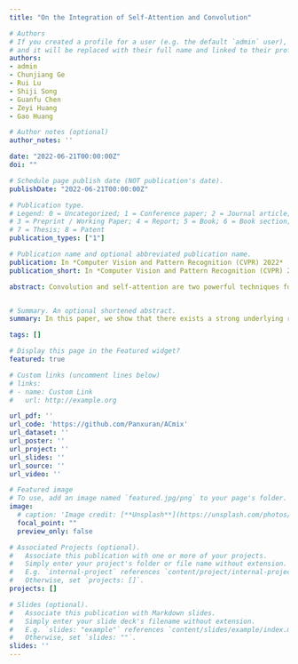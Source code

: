 ```yaml
---
title: "On the Integration of Self-Attention and Convolution"

# Authors
# If you created a profile for a user (e.g. the default `admin` user), write the username (folder name) here 
# and it will be replaced with their full name and linked to their profile.
authors:
- admin
- Chunjiang Ge
- Rui Lu
- Shiji Song
- Guanfu Chen
- Zeyi Huang
- Gao Huang

# Author notes (optional)
author_notes: ''

date: "2022-06-21T00:00:00Z"
doi: ""

# Schedule page publish date (NOT publication's date).
publishDate: "2022-06-21T00:00:00Z"

# Publication type.
# Legend: 0 = Uncategorized; 1 = Conference paper; 2 = Journal article;
# 3 = Preprint / Working Paper; 4 = Report; 5 = Book; 6 = Book section;
# 7 = Thesis; 8 = Patent
publication_types: ["1"]

# Publication name and optional abbreviated publication name.
publication: In *Computer Vision and Pattern Recognition (CVPR) 2022*
publication_short: In *Computer Vision and Pattern Recognition (CVPR) 2022*

abstract: Convolution and self-attention are two powerful techniques for representation learning, and they are usually considered as two peer approaches that are distinct from each other. In this paper, we show that there exists a strong underlying relation between them, in the sense that the bulk of computations of these two paradigms are in fact done with the same operation. Specifically, we first show that a traditional convolution with kernel size k x k can be decomposed into k^2 individual 1 x 1 convolutions, followed by shift and summation operations. Then, we interpret the projections of queries, keys, and values in self-attention module as multiple 1 x 1 convolutions, followed by the computation of attention weights and aggregation of the values. Therefore, the first stage of both two modules comprises the similar operation. More importantly, the first stage contributes a dominant computation complexity (square of the channel size) comparing to the second stage. This observation naturally leads to an elegant integration of these two seemingly distinct paradigms, i.e., a mixed model that enjoys the benefit of both self-Attention and Convolution (ACmix), while having minimum computational overhead compared to the pure convolution or self-attention counterpart. Extensive experiments show that our model achieves consistently improved results over competitive baselines on image recognition and downstream tasks. Code and pre-trained models will be released at [https://github.com/Panxuran/ACmix](https://github.com/Panxuran/ACmix) and [https://gitee.com/mindspore/models](https://gitee.com/mindspore/models).


# Summary. An optional shortened abstract.
summary: In this paper, we show that there exists a strong underlying relation between them, in the sense that the bulk of computations of these two paradigms are in fact done with the same operation. This observation naturally leads to an elegant integration of these two seemingly distinct paradigms, i.e., a mixed model that enjoys the benefit of both self-Attention and Convolution (ACmix), while having minimum computational overhead compared to the pure convolution or self-attention counterpart.

tags: []

# Display this page in the Featured widget?
featured: true

# Custom links (uncomment lines below)
# links:
# - name: Custom Link
#   url: http://example.org

url_pdf: ''
url_code: 'https://github.com/Panxuran/ACmix'
url_dataset: ''
url_poster: ''
url_project: ''
url_slides: ''
url_source: ''
url_video: ''

# Featured image
# To use, add an image named `featured.jpg/png` to your page's folder. 
image:
  # caption: 'Image credit: [**Unsplash**](https://unsplash.com/photos/pLCdAaMFLTE)'
  focal_point: ""
  preview_only: false

# Associated Projects (optional).
#   Associate this publication with one or more of your projects.
#   Simply enter your project's folder or file name without extension.
#   E.g. `internal-project` references `content/project/internal-project/index.md`.
#   Otherwise, set `projects: []`.
projects: []

# Slides (optional).
#   Associate this publication with Markdown slides.
#   Simply enter your slide deck's filename without extension.
#   E.g. `slides: "example"` references `content/slides/example/index.md`.
#   Otherwise, set `slides: ""`.
slides: ''
---
```

<!-- 
{{% callout note %}}
Click the *Cite* button above to demo the feature to enable visitors to import publication metadata into their reference management software.
{{% /callout %}}

{{% callout note %}}
Create your slides in Markdown - click the *Slides* button to check out the example.
{{% /callout %}}

Supplementary notes can be added here, including [code, math, and images](https://wowchemy.com/docs/writing-markdown-latex/). -->
